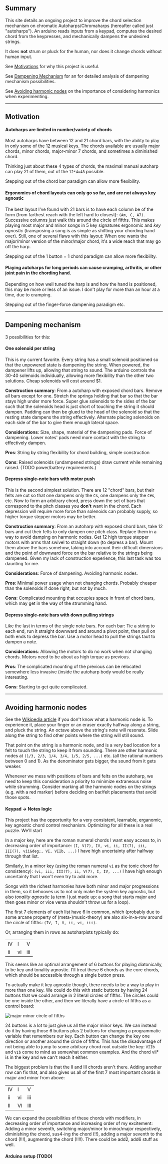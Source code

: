 ## Summary

This site details an ongoing project to improve the chord selection mechanism on chromatic Autoharps/Chromaharps (hereafter called just "autoharps"). An arduino reads inputs from a keypad, computes the desired chord from the keypresses, and mechanically dampens the undesired strings. 

It does **not** strum or pluck for the human, nor does it change chords without human input.

See [Motivations](#motivation) for why this project is useful.

See [Dampening Mechanism](#dampening-mechanism) for an for detailed analysis of dampening mechanism possibilities.

See [Avoiding harmonic nodes](#avoiding-harmonic-nodes) on the importance of considering harmonics when experimenting.

--------

## Motivation
#### Autoharps are limited in number/variety of chords

Most autoharps have between 12 and 21 chord bars, with the ability to play in only some of the 12 musical keys. The chords available are usually major chords, minor chords, major-minor 7 chords, and sometimes a diminished chord.

Thinking just about these 4 types of chords, the maximal manual autoharp can play 21 of them, out of the `12*4=48` possible.

Stepping out of the chord bar paradigm can allow more flexibility.

#### Ergonomics of chord layouts can only go so far, and are not always key agnostic

The best layout I've found with 21 bars is to have each column be of the form (from farthest reach with the left hard to closest): `(Am, C, A7)`. Successive columns just walk this around the circle of fifths. This makes playing most major and minor songs in 5 key signatures ergonomic and *key agnostic* (transposing a song is as simple as shifting your chording hand over). Still, one of several flaws with this layout: When one wants the major/minor version of the minor/major chord, it's a wide reach that may go off the harp.

Stepping out of the 1 button = 1 chord paradigm can allow more flexibility.

#### Playing autoharps for long periods can cause cramping, arthritis, or other joint pain in the chording hand.

Depending on how well tuned the harp is and how the hand is positioned, this may be more or less of an issue. I don't play for more than an hour at a time, due to cramping.

Stepping out of the finger-force dampening paradigm etc.

----------

## Dampening mechanism

3 possibilities for this:

#### One solenoid per string

This is my current favorite. Every string has a small solenoid positioned so that the unpowered state is dampening the string. When powered, the dampener lifts up, allowing that string to sound. The arduino controls the 30-40 solenoids individually, allowing more flexibility than the other two solutions. Cheap solenoids will cost around $1.

**Construction summary**: From a autoharp with exposed chord bars. Remove all bars except for one. Stretch the springs holding that bar so that the bar stays high under more force. Super glue solenoids to the sides of the bar such that the solenoids head is just short of touching the string it should dampen. Padding can then be glued to the head of the solenoid so that the resting state dampens the string effectively. Alternate placing solenoids on each side of the bar to give them enough lateral space.

**Considerations**: Size, shape, material of the dampening pads. Force of dampening. Lower notes' pads need more contact with the string to effectively dampen.

**Pros**: String by string flexibility for chord building, simple construction

**Cons**: Raised solenoids (undampened strings) draw current while remaining raised. (TODO power/battery requirements.)

#### Depress single-note bars with motor push

This is the second simplest solution. There are 12 "chord" bars, but their felts are cut so that one dampens only the `C`s, one dampens only the `C#`s, etc. Now to form an arbitrary chord, press down the set of bars that correspond to the pitch classes you **don't** want in the chord. Each depression will require more force than solenoids can probably supply, so higher torque stepper motors may be better.

**Construction summary**: From an autoharp with exposed chord bars, take 12 bars and cut their felts to only dampen one pitch class. Replace them in a way to avoid damping on harmonic nodes. Get 12 high torque stepper motors with arms that swivel to straight down (to depress a bar). Mount them above the bars somehow, taking into account their difficult dimensions and the point of downward force on the bar relative to the strings being dampened. Given my lack of construction experience, this last task was too daunting for me.

**Considerations**: Force of dampening. Avoiding harmonic nodes.

**Pros**: Minimal power usage when not changing chords. Probably cheaper than the solenoids if done right, but not by much.

**Cons**: Complicated mounting that occupies space in front of chord bars, which may get in the way of the strumming hand.

#### Depress single-note bars with down pulling strings

Like the last in terms of the single note bars. For each bar: Tie a string to each end, run it straight downward and around a pivot point, then pull on both ends to depress the bar. Use a motor head to pull the strings taut to dampen a note.

**Considerations**: Allowing the motors to do no work when not changing chords. Motors need to be about as high torque as previous.

**Pros**: The complicated mounting of the previous can be relocated somewhere less invasive (inside the autoharp body would be really interesting.

**Cons**: Starting to get quite complicated.

--------

## Avoiding harmonic nodes

See the [Wikipedia article](https://en.wikipedia.org/wiki/Harmonic) if you don't know what a harmonic node is. To experience it, place your finger or an eraser exactly halfway along a string, and pluck the string. An octave above the string's note will resonate. Slide along the string to find other points where the string will still sound.

That point on the string is a harmonic node, and is a very bad location for a felt to touch the string to keep it from sounding. There are other harmonic nodes at `(1/3, 2/3, 1/4, 3/4, 1/5, 2/5, ...)` etc. (all the rational numbers between 0 and 1). As the denominator gets bigger, the sound from it gets weaker.

Whenever we mess with positions of bars and felts on the autoharp, we need to keep this consideration a priority to minimize extraneous noise while strumming. Consider marking all the harmonic nodes on the strings (e.g. with a red marker) before deciding on bar/felt placements that avoid those spots.

#### Keypad &rarr; Notes logic

This project has the opportunity for a very consistent, learnable, erganomic, key agnostic chord control mechanism. Optimizing for all these is a real puzzle. We'll start 

In a major key, here are the roman numeral chords I want easy access to, in decreasing order of importance: `(I, V(7), IV, vi, ii, II(7), iii, III(7), vii&deg;, VI, VIIb, ...)`  I have high uncertainty after halfway through that list.

Similarly, in a minor key (using the roman numeral `vi` as the tonic chord for consistency): `(vi, iii, III(7), ii, V(7), I, IV, ...)` I have high enough uncertainty that I won't even try to add more.

Songs with the richest harmonies have both minor and major progressions in them, so it behooves us to not only make the system key agnostic, but also *tonality agnostic* (a term I just made up: a song that starts major and then goes minor or vice versa shouldn't throw us for a loop).

The first 7 elements of each list have 6 in common, which (probably due to some arcane property of (meta-)music-theory) are also six-in-a-row around the circle of fifths: `(IV, I, V, ii, vi, iii)`. 

Or, arranging them in rows as autoharpists typically do:

|     |     |     |
| --- | --- | --- |
| IV  | I   | V   |
| ii  | vi  | iii |

This seems like an optimal arrangement of 6 buttons for playing diatonically, to be key and tonality agnostic. I'll treat these 6 chords as the core chords, which should be accessible through a single button press.

To actually make it key agnostic though, there needs to be a way to play in more than one key. We could do this with static buttons by having 24 buttons that we could arrange in 2 literal circles of fifths. The circles could be one inside the other, and then we literally have a circle of fifths as a control board:

![major minor circle of fifths](https://www.dummies.com/wp-content/uploads/104975.image0.jpg)

24 buttons is a lot to just give us all the major minor keys. We can instead do it by having those 6 buttons plus 2 buttons for changing a programmatic variable that remembers our key. Each button can change the key one direction or another around the circle of fifths. This has the disadvantage of not being able to jump to some arbitrary chord root outside the key: `VIIb` and `VIb` come to mind as somewhat common examples. And the chord vii&deg; is in the key and we can't reach it either. 

The biggest problem is that the II and III chords aren't there. Adding another row can fix that, and also gives us all of the first 7 most important chords in major and minor from above:

|     |     |     |
| --- | --- | --- |
| IV  | I   | V   |
| ii  | vi  | iii |
| II  | VI  | III |

We can expand the possibilities of these chords with modifiers, in decreasing order of importance and increasing order of my excitement: Adding a minor seventh, switching major/minor to minor/major respectively, diminishing the chord, sus4-ing the chord (!!), adding a major seventh to the chord (!!!), augmenting the chord (!!!!). There could be add2, add6 stuff as well.

#### Arduino setup (TODO)
